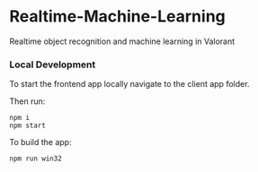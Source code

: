# Realtime-Machine-Learning
Realtime object recognition and machine learning in Valorant

### Local Development

To start the frontend app locally navigate to the client app folder.

Then run:
```
npm i
npm start
```

To build the app:
```
npm run win32
```